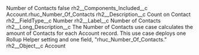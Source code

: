 <?xml version="1.0" encoding="UTF-8"?>
<CustomMetadata xmlns="http://soap.sforce.com/2006/04/metadata" xmlns:xsi="http://www.w3.org/2001/XMLSchema-instance" xmlns:xsd="http://www.w3.org/2001/XMLSchema">
    <label>Number of Contacts</label>
    <protected>false</protected>
    <values>
        <field>rh2__Components_Included__c</field>
        <value xsi:type="xsd:string">Account.rhuc_Number_Of_Contacts</value>
    </values>
    <values>
        <field>rh2__Description__c</field>
        <value xsi:type="xsd:string">Count on Contact</value>
    </values>
    <values>
        <field>rh2__FieldType__c</field>
        <value xsi:type="xsd:string">Number</value>
    </values>
    <values>
        <field>rh2__Label__c</field>
        <value xsi:type="xsd:string">Number of Contacts</value>
    </values>
    <values>
        <field>rh2__Long_Description__c</field>
        <value xsi:type="xsd:string">The Number of Contacts use case calculates the amount of Contacts for each Account record. This use case deploys one Rollup Helper setting and one field, &quot;rhuc_Number_Of_Contacts.&quot;</value>
    </values>
    <values>
        <field>rh2__Object__c</field>
        <value xsi:type="xsd:string">Account</value>
    </values>
</CustomMetadata>
